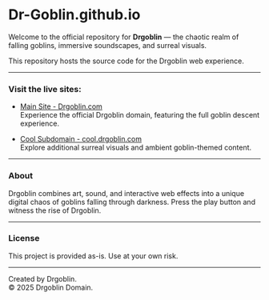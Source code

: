 # Dr-Goblin.github.io

Welcome to the official repository for **Drgoblin** — the chaotic realm of falling goblins, immersive soundscapes, and surreal visuals.

This repository hosts the source code for the Drgoblin web experience.

---

### Visit the live sites:

- [Main Site - Drgoblin.com](https://drgoblin.com)  
  Experience the official Drgoblin domain, featuring the full goblin descent experience.

- [Cool Subdomain - cool.drgoblin.com](https://cool.drgoblin.com)  
  Explore additional surreal visuals and ambient goblin-themed content.

---

### About

Drgoblin combines art, sound, and interactive web effects into a unique digital chaos of goblins falling through darkness. Press the play button and witness the rise of Drgoblin.

---

### License

This project is provided as-is. Use at your own risk.

---

Created by Drgoblin.  
© 2025 Drgoblin Domain.
